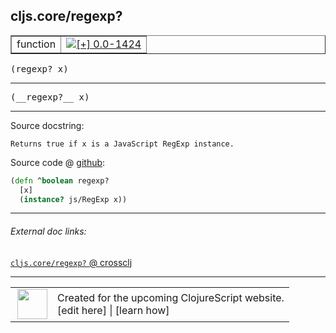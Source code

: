 ## cljs.core/regexp?



 <table border="1">
<tr>
<td>function</td>
<td><a href="https://github.com/cljsinfo/cljs-api-docs/tree/0.0-1424"><img valign="middle" alt="[+] 0.0-1424" title="Added in 0.0-1424" src="https://img.shields.io/badge/+-0.0--1424-lightgrey.svg"></a> </td>
</tr>
</table>

<samp>(regexp? x)</samp><br>

---

 <samp>
(__regexp?__ x)<br>
</samp>

---





Source docstring:

```
Returns true if x is a JavaScript RegExp instance.
```


Source code @ [github]():

```clj
(defn ^boolean regexp?
  [x]
  (instance? js/RegExp x))
```

<!--
Repo - tag - source tree - lines:

 <pre>

</pre>

-->

---



###### External doc links:

[`cljs.core/regexp?` @ crossclj](http://crossclj.info/fun/cljs.core.cljs/regexp%3F.html)<br>

---

 <table>
<tr><td>
<img valign="middle" align="right" width="48px" src="http://i.imgur.com/Hi20huC.png">
</td><td>
Created for the upcoming ClojureScript website.<br>
[edit here] | [learn how]
</td></tr></table>

[edit here]:https://github.com/cljsinfo/cljs-api-docs/blob/master/cljsdoc/cljs.core/regexpQMARK.cljsdoc
[learn how]:https://github.com/cljsinfo/cljs-api-docs/wiki/cljsdoc-files

<!--

This information was too distracting to show to readers, but I'll leave it
commented here since it is helpful to:

- pretty-print the data used to generate this document
- and show how to retrieve that data



The API data for this symbol:

```clj
{:return-type boolean,
 :ns "cljs.core",
 :name "regexp?",
 :signature ["[x]"],
 :name-encode "regexpQMARK",
 :history [["+" "0.0-1424"]],
 :type "function",
 :full-name-encode "cljs.core/regexpQMARK",
 :source {:code "(defn ^boolean regexp?\n  [x]\n  (instance? js/RegExp x))",
          :title "Source code",
          :repo "clojurescript",
          :tag "r1.8.51",
          :filename "src/main/cljs/cljs/core.cljs",
          :lines [8932 8935],
          :url "https://github.com/clojure/clojurescript/blob/r1.8.51/src/main/cljs/cljs/core.cljs#L8932-L8935"},
 :usage ["(regexp? x)"],
 :full-name "cljs.core/regexp?",
 :docstring "Returns true if x is a JavaScript RegExp instance.",
 :cljsdoc-url "https://github.com/cljsinfo/cljs-api-docs/blob/master/cljsdoc/cljs.core/regexpQMARK.cljsdoc"}

```

Retrieve the API data for this symbol:

```clj
;; from Clojure REPL
(require '[clojure.edn :as edn])
(-> (slurp "https://raw.githubusercontent.com/cljsinfo/cljs-api-docs/catalog/cljs-api.edn")
    (edn/read-string)
    (get-in [:symbols "cljs.core/regexp?"]))
```

-->
